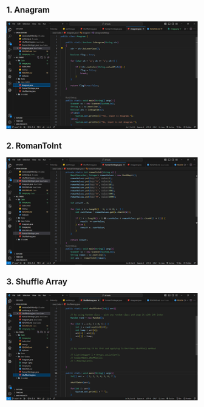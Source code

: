 ## 1. Anagram
![Alt text](image.png)

## 2. RomanToInt
![Alt text](image-1.png)

## 3. Shuffle Array
![Alt text](image-2.png)